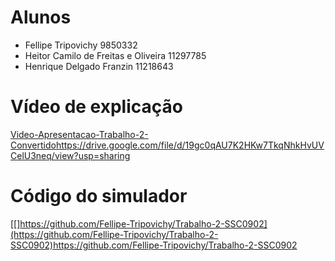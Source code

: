 # Alunos
- Fellipe Tripovichy 9850332
- Heitor Camilo de Freitas e Oliveira 11297785
- Henrique Delgado Franzin 11218643

# Vídeo de explicação
[Video-Apresentacao-Trabalho-2-Convertido](https://drive.google.com/file/d/19gc0qAU7K2HKw7TkqNhkHvUVCelU3neq/view?usp=sharing)https://drive.google.com/file/d/19gc0qAU7K2HKw7TkqNhkHvUVCelU3neq/view?usp=sharing

# Código do simulador
[[]https://github.com/Fellipe-Tripovichy/Trabalho-2-SSC0902](https://github.com/Fellipe-Tripovichy/Trabalho-2-SSC0902)https://github.com/Fellipe-Tripovichy/Trabalho-2-SSC0902
